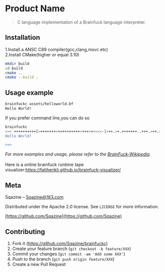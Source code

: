 # Product Name
> C language implementation of a Brainfuck language interpreter.

## Installation

1.Install a ANSC C89 compiler(gcc,clang,msvc etc) \
2.Install CMake(higher or equal 3.10)

```sh
mkdir build
cd build
cmake ..
cmake --build .
```

## Usage example

```sh
brainfuckc assets/helloworld.bf
Hello World!
```
If you prefer command line,you can do so
```sh
brainfuckc
>>> ++++++++++[>+++++++>++++++++++>+++>+<<<<-]>++.>+.+++++++..+++.>++.<<+++++++++++++++.>.+++.------.--------.>+.>. 
Hello World!

>>>
```


_For more examples and usage, please refer to the [BrainFuck-Wikipedia][wiki]._\
\
Here is a online brainfuck runtime tape visualizer:https://fatiherikli.github.io/brainfuck-visualizer/


## Meta

Sqazine – Sqazine@163.com

Distributed under the Apache 2.0 license. See ``LICENSE`` for more information.

[https://github.com/Sqazine](https://github.com/Sqazine)

## Contributing

1. Fork it (<https://github.com/Sqazine/brainfuckc>)
2. Create your feature branch (`git checkout -b feature/XXX`)
3. Commit your changes (`git commit -am 'Add some XXX'`)
4. Push to the branch (`git push origin feature/XXX`)
5. Create a new Pull Request

<!-- Markdown link & img dfn's -->
[npm-image]: https://img.shields.io/npm/v/datadog-metrics.svg?style=flat-square
[npm-url]: https://npmjs.org/package/datadog-metrics
[npm-downloads]: https://img.shields.io/npm/dm/datadog-metrics.svg?style=flat-square
[travis-image]: https://img.shields.io/travis/dbader/node-datadog-metrics/master.svg?style=flat-square
[travis-url]: https://travis-ci.org/dbader/node-datadog-metrics
[wiki]: https://en.wikipedia.org/wiki/Brainfuck